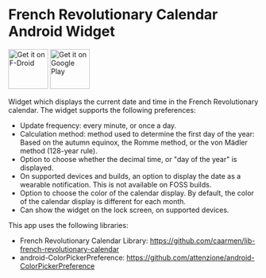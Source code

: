 French Revolutionary Calendar Android Widget
============================================

<a href="https://f-droid.org/repository/browse/?fdid=ca.rmen.android.frenchcalendar" target="_blank">
<img src="https://f-droid.org/badge/get-it-on.png" alt="Get it on F-Droid" height="80"/></a>
<a href="https://play.google.com/store/apps/details?id=ca.rmen.android.frenchcalendar" target="_blank">
<img src="https://play.google.com/intl/en_us/badges/images/generic/en-play-badge.png" alt="Get it on Google Play" height="80"/></a>

Widget which displays the current date and time in the French Revolutionary calendar. The widget supports the following preferences:
* Update frequency: every minute, or once a day.
* Calculation method: method used to determine the first day of the year: Based on the autumn equinox, the Romme method, or the von Mädler method (128-year rule).
* Option to choose whether the decimal time, or "day of the year" is displayed.
* On supported devices and builds, an option to display the date as a wearable notification. This is not available on FOSS builds.
* Option to choose the color of the calendar display.  By default, the color of the calendar display is different for each month.
* Can show the widget on the lock screen, on supported devices.

This app uses the following libraries:
* French Revolutionary Calendar Library: https://github.com/caarmen/lib-french-revolutionary-calendar
* android-ColorPickerPreference: https://github.com/attenzione/android-ColorPickerPreference
